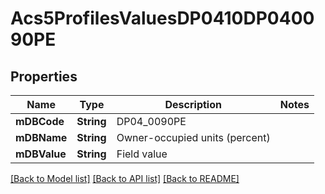 # Acs5ProfilesValuesDP0410DP040090PE

## Properties
Name | Type | Description | Notes
------------ | ------------- | ------------- | -------------
**mDBCode** | **String** | DP04_0090PE | 
**mDBName** | **String** | Owner-occupied units (percent) | 
**mDBValue** | **String** | Field value | 

[[Back to Model list]](../README.md#documentation-for-models) [[Back to API list]](../README.md#documentation-for-api-endpoints) [[Back to README]](../README.md)


